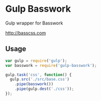 # Gulp Basswork

Gulp wrapper for Basswork

http://basscss.com

## Usage

```js
var gulp = require('gulp');
var basswork = require('gulp-basswork');

gulp.task('css', function() {
  gulp.src('./src/base.css')
    .pipe(basswork())
    .pipe(gulp.dest('./css'));
});
```
